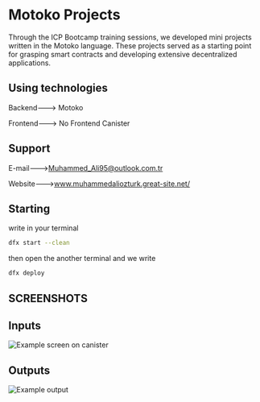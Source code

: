
# Motoko Projects

Through the ICP Bootcamp training sessions, we developed mini projects written in the Motoko language. These projects served as a starting point for grasping smart contracts and developing extensive decentralized applications.




## Using technologies

Backend---> Motoko

Frontend---> No Frontend Canister

  
## Support




  E-mail--->Muhammed_Ali95@outlook.com.tr

  Website--->www.muhammedaliozturk.great-site.net/
  

## Starting


write in your terminal
```bash
dfx start --clean
```
then open the another terminal and we write
```bash
dfx deploy
```

  
## SCREENSHOTS
## Inputs
![Example screen on canister](https://i.hizliresim.com/e3bgm65.png)
## Outputs
![Example output](https://i.hizliresim.com/prwd7me.png)

  
